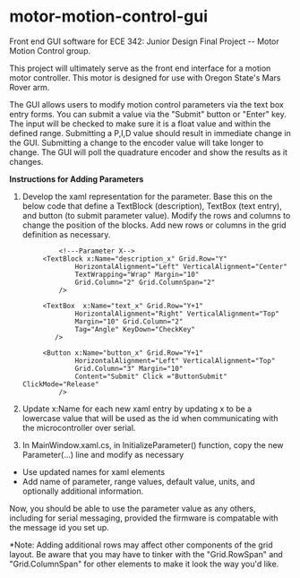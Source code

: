 # motor-motion-control-gui

Front end GUI software for ECE 342: Junior Design Final Project -- Motor Motion Control group.

This project will ultimately serve as the front end interface for a motion motor controller. This motor is designed for use with Oregon State's Mars Rover arm.

The GUI allows users to modify motion control parameters via the text box entry forms.  You can submit a value via the "Submit" button or "Enter" key.  The input will be checked to make sure it is a float value and within the defined range.  Submitting a P,I,D value should result in immediate change in the GUI.  Submitting a change to the encoder value will take longer to change.  The GUI will poll the quadrature encoder and show the results as it changes.

**Instructions for Adding Parameters**
1. Develop the xaml representation for the parameter.  Base this on the below code that define a TextBlock (description), TextBox (text entry), and button (to submit parameter value).  Modify the rows and columns to change the position of the blocks.  Add new rows or columns in the grid definition as necessary.

                <!---Parameter X-->
            <TextBlock x:Name="description_x" Grid.Row="Y"
                    HorizontalAlignment="Left" VerticalAlignment="Center" 
                    TextWrapping="Wrap" Margin="10" 
                    Grid.Column="2" Grid.ColumnSpan="2"
                />

            <TextBox  x:Name="text_x" Grid.Row="Y+1"
                    HorizontalAlignment="Right" VerticalAlignment="Top"
                    Margin="10" Grid.Column="2"
                    Tag="Angle" KeyDown="CheckKey"
               />

            <Button x:Name="button_x" Grid.Row="Y+1"
                    HorizontalAlignment="Left" VerticalAlignment="Top"
                    Grid.Column="3" Margin="10" 
                    Content="Submit" Click ="ButtonSubmit" ClickMode="Release"
                />

2. Update x:Name for each new xaml entry by updating x to be a lowercase value that will be used as the id when communicating with the microcontroller over serial.
3. In MainWindow.xaml.cs, in InitializeParameter() function, copy the new Parameter(...) line and modify as necessary
  - Use updated names for xaml elements
  - Add name of parameter, range values, default value, units, and optionally additional information.
 
 Now, you should be able to use the parameter value as any others, including for serial messaging, provided the firmware is compatable with the message id you set up.
    
  
  *Note: Adding additional rows may affect other components of the grid layout.  Be aware that you may have to tinker with the "Grid.RowSpan" and "Grid.ColumnSpan" for other elements to make it look the way you'd like.



